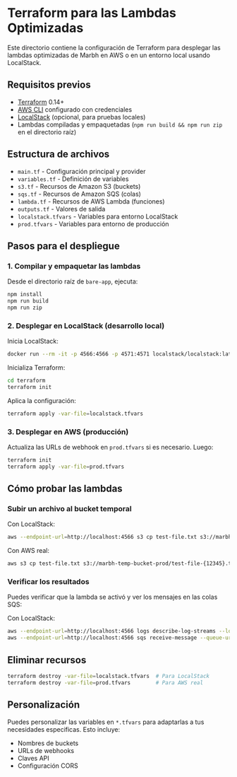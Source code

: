 # Terraform para las Lambdas Optimizadas

Este directorio contiene la configuración de Terraform para desplegar las lambdas optimizadas de Marbh en AWS o en un entorno local usando LocalStack.

## Requisitos previos

- [Terraform](https://www.terraform.io/downloads.html) 0.14+
- [AWS CLI](https://aws.amazon.com/cli/) configurado con credenciales
- [LocalStack](https://github.com/localstack/localstack) (opcional, para pruebas locales)
- Lambdas compiladas y empaquetadas (`npm run build && npm run zip` en el directorio raíz)

## Estructura de archivos

- `main.tf` - Configuración principal y provider
- `variables.tf` - Definición de variables
- `s3.tf` - Recursos de Amazon S3 (buckets)
- `sqs.tf` - Recursos de Amazon SQS (colas)
- `lambda.tf` - Recursos de AWS Lambda (funciones)
- `outputs.tf` - Valores de salida
- `localstack.tfvars` - Variables para entorno LocalStack
- `prod.tfvars` - Variables para entorno de producción

## Pasos para el despliegue

### 1. Compilar y empaquetar las lambdas

Desde el directorio raíz de `bare-app`, ejecuta:

```bash
npm install
npm run build
npm run zip
```

### 2. Desplegar en LocalStack (desarrollo local)

Inicia LocalStack:

```bash
docker run --rm -it -p 4566:4566 -p 4571:4571 localstack/localstack:latest
```

Inicializa Terraform:

```bash
cd terraform
terraform init
```

Aplica la configuración:

```bash
terraform apply -var-file=localstack.tfvars
```

### 3. Desplegar en AWS (producción)

Actualiza las URLs de webhook en `prod.tfvars` si es necesario. Luego:

```bash
terraform init
terraform apply -var-file=prod.tfvars
```

## Cómo probar las lambdas

### Subir un archivo al bucket temporal

Con LocalStack:

```bash
aws --endpoint-url=http://localhost:4566 s3 cp test-file.txt s3://marbh-temp-bucket-local/test-file-{12345}.txt
```

Con AWS real:

```bash
aws s3 cp test-file.txt s3://marbh-temp-bucket-prod/test-file-{12345}.txt
```

### Verificar los resultados

Puedes verificar que la lambda se activó y ver los mensajes en las colas SQS:

Con LocalStack:

```bash
aws --endpoint-url=http://localhost:4566 logs describe-log-streams --log-group-name /aws/lambda/marbh-bucket-file-id-extractor
aws --endpoint-url=http://localhost:4566 sqs receive-message --queue-url $(terraform output -raw file_id_extraction_queue_url)
```

## Eliminar recursos

```bash
terraform destroy -var-file=localstack.tfvars  # Para LocalStack
terraform destroy -var-file=prod.tfvars        # Para AWS real
```

## Personalización

Puedes personalizar las variables en `*.tfvars` para adaptarlas a tus necesidades especificas. Esto incluye:

- Nombres de buckets
- URLs de webhooks
- Claves API
- Configuración CORS 